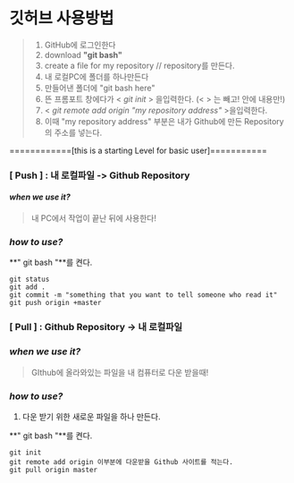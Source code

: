 # 깃허브 사용방법

> 1. GitHub에 로그인한다
> 2. download **"git bash"**
> 3. create a file for my repository // repository를 만든다.
> 4. 내 로컬PC에 폴더를 하나만든다
> 5. 만들어낸 폴더에  "git bash here"
> 6. 뜬 프롬포트 창에다가 < *git init*  > 을입력한다.  (< > 는 빼고! 안에 내용만!)
> 7. < *git remote add origin "my repository address"*  >을입력한다.
> 8. 이때 "my repository address" 부분은 내가 Github에 만든 Repository의 주소를 넣는다.



============[this is a starting Level for basic user]===========

### [ Push ] : 내 로컬파일 -> Github Repository 

#### *when we use it?*

>내 PC에서 작업이 끝난 뒤에 사용한다!

### *how to use?*

**" git bash "**를 켠다.

```Git bash
git status
git add .
git commit -m "something that you want to tell someone who read it"
git push origin +master
```

### [ Pull ]  : Github Repository -> 내 로컬파일

### *when we use it?*

>GIthub에 올라와있는 파일을 내 컴퓨터로 다운 받을때!

### *how to use?*
1. 다운 받기 위한 새로운 파일을 하나 만든다.

**" git bash "**를 켠다.

```Git bash
git init
git remote add origin 이부분에 다운받을 Github 사이트를 적는다.
git pull origin master
```

